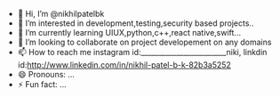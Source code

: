 - 👋 Hi, I’m @nikhilpatelbk
- 👀 I’m interested in development,testing,security based projects..
- 🌱 I’m currently learning UIUX,python,c++,react native,swift...
- 💞️ I’m looking to collaborate on project developement on any domains
- 📫 How to reach me instagram id:________________________niki, linkdin id:http://www.linkedin.com/in/nikhil-patel-b-k-82b3a5252
- 😄 Pronouns: ...
- ⚡ Fun fact: ...

<!---
nikhilpatelbk/nikhilpatelbk is a ✨ special ✨ repository because its `README.md` (this file) appears on your GitHub profile.
You can click the Preview link to take a look at your changes.
--->
